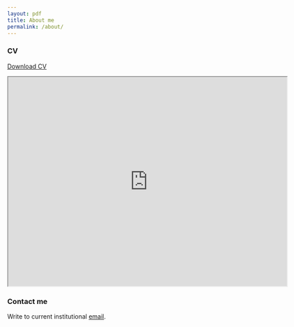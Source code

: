 ```yaml
---
layout: pdf
title: About me
permalink: /about/
---
```


### CV

[Download CV](images/CV.pdf)

<iframe src="https://drive.google.com/file/d/1qcSqpnGdNKNBlfVs2LcCyrGXgXQhIBWO/preview" width="640" height="480"></iframe>

### Contact me

Write to current institutional [email](mailto:mihaly.koltai@curie.fr).
